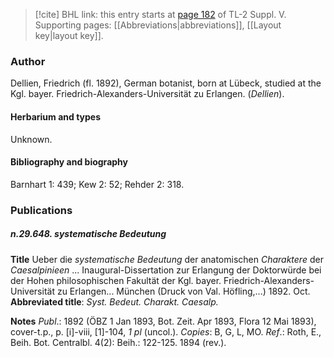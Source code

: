 > [!cite] BHL link: this entry starts at [page 182](https://www.biodiversitylibrary.org/item/103833#page/194/mode/1up) of TL-2 Suppl. V.
> Supporting pages: [[Abbreviations|abbreviations]], [[Layout key|layout key]].

### Author

Dellien, Friedrich (fl. 1892), German botanist, born at Lübeck, studied at the Kgl. bayer. Friedrich-Alexanders-Universität zu Erlangen. (*Dellien*).

#### Herbarium and types

Unknown.

#### Bibliography and biography

Barnhart 1: 439; Kew 2: 52; Rehder 2: 318.

### Publications

##### n.29.648. systematische Bedeutung

**Title**
Ueber die *systematische Bedeutung* der anatomischen *Charaktere* der *Caesalpinieen* ... Inaugural-Dissertation zur Erlangung der Doktorwürde bei der Hohen philosophischen Fakultät der Kgl. bayer. Friedrich-Alexanders-Universität zu Erlangen... München (Druck von Val. Höfling,...) 1892. Oct.
**Abbreviated title**: *Syst. Bedeut. Charakt. Caesalp.*

**Notes**
*Publ*.: 1892 (ÖBZ 1 Jan 1893, Bot. Zeit. Apr 1893, Flora 12 Mai 1893), cover-t.p., p. \[i\]-viii, \[1\]-104, *1 pl* (uncol.). *Copies*: B, G, L, MO.
*Ref*.: Roth, E., Beih. Bot. Centralbl. 4(2): Beih.: 122-125. 1894 (rev.).


